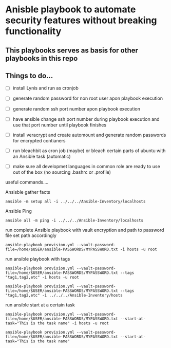 # Anisble playbook to automate security features without breaking functionality

## This playbooks serves as basis for other playbooks in this repo

## Things to do...

- [ ] install Lynis and run as cronjob

- [ ] generate random password for non root user apon playbook execution

- [ ] generate random ssh port number apon playbook execution

- [ ] have ansible change ssh port number during playbook execution and use that port number until playbook finishes        

- [ ] install veracrypt and create automount and generate random passwords for encrypted contianers

- [ ] run bleachbit as cron job (maybe) or bleach certain parts of ubuntu with an Ansible task (automatic)

- [ ] make sure all developmet languages in common role are ready to use out of the box (no sourcing .bashrc or .profile)


useful commands....

Ansisble gather facts

```
ansible -m setup all -i ../../../Ansible-Inventory/localhosts 
```
Ansible Ping

```
ansible all -m ping -i ../../../Ansible-Inventory/localhosts 
```

run complete Ansible playbook with vault encryption and path to password file set path accordingly

```
ansible-playbook provision.yml --vault-password-file=/home/$USER/ansible-PASSWORDS/MYPASSWORD.txt -i hosts -u root 
```

run ansible playbook with tags

```
ansible-playbook provision.yml --vault-password-file=/home/$USER/ansible-PASSWORDS/MYPASSWORD.txt --tags "tag1,tag2,etc" -i hosts -u root 

ansible-playbook provision.yml --vault-password-file=/home/$USER/ansible-PASSWORDS/MYPASSWORD.txt --tags "tag1,tag2,etc" -i ../../../Ansible-Inventory/hosts
```

run ansible start at a certain task
```
ansible-playbook provision.yml --vault-password-file=/home/$USER/ansible-PASSWORDS/MYPASSWORD.txt --start-at-task="This is the task name" -i hosts -u root

ansible-playbook provision.yml --vault-password-file=/home/$USER/ansible-PASSWORDS/MYPASSWORD.txt --start-at-task="This is the task name" 
```
